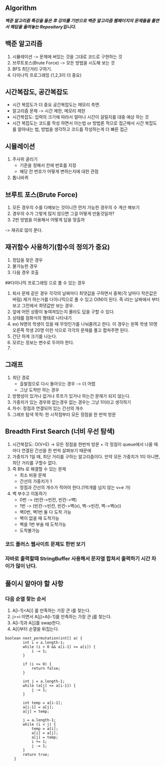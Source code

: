 ## Algorithm
***백준 알고리즘 특강을 들은 후 강의를 기반으로 백준 알고리즘 웹페이지의 문제들을 풀면서 해답을 올려놓는 Repository입니다.***

## 백준 알고리즘

1. 시뮬레이션 -> 문제에 써있는 것을 그대로 코드로 구현하는 것
2. 브루트포스(Brute Force) -> 모든 방법을 시도해 보는 것
3. BFS 최단거리 구하기.
4. 다이나믹 프로그래밍 (1,2,3이 더 중요)

## 시간복잡도, 공간복잡도

- 시간 복잡도가 더 중요 공간복잡도는 메모리 측면.
- 알고리즘 문제 -> 시간 제한, 메모리 제한
- 시간복잡도: 입력의 크기에 따라서 얼마나 시간이 걸릴지를 대충 예상 하는 것
- 시간 복잡도는 코드를 작성 하면서 아는법 or 방법론 적으로 접근해서 시간 복잡도를 알아내는 법, 방법을 생각하고 코드를 작성하는게 더 빠른 접근

## 시뮬레이션

1. 주사위 굴리기
	- 기준을 정해서 칸에 번호를 지정
	- 해당 칸 번호가 어떻게 변하는지에 대한 관점
2. 톱니바퀴

## 브루트 포스(Brute Force)
1. 모든 경우의 수를 다해보는 것이니깐 먼저 가능한 경우의 수 계산 해보기
2. 경우의 수가 그렇게 많지 않으면 그걸 어떻게 만들것일까?
3. 2번 방법을 이용해서 어떻게 답을 맞출까

-> 재귀로 많이 푼다.
## 재귀함수 사용하기(함수의 정의가 중요)
1. 정답을 찾은 경우
2. 불가능한 경우
3. 다음 경우 호출

##다이나믹 프로그래밍 으로 풀 수 있는 경우

1. 퇴사 문제 같은 경우 각각의 날짜마다 최댓값을 구하면서 중복(각 날마다 작은값은 버림) 제거 하는거를 다이나믹으로 풀 수 있고 O(N)이 된다. 즉 i라는 날짜에서 부터 보고 그전에서 최댓값만 보는 경우.
2. 앞에 어떤 상황이 놓여져있는지 몰라도 답을 구할 수 있다.
3. 상태를 점화식의 형태로 나타내기
4. ex) N명의 학생이 있을 때 무엇인가를 나눠줄려고 한다. 이 경우는 왼쪽 학생 10명 오른쪽 학생 20명 이런 식으로 각각의 문제를 풀고 합쳐주면 된다.
5. 간단 하게 크기를 나눈다.
6. 모르는 정보는 변수로 두어야 한다.
7. 


## 그래프

1. 최단 경로
   - 출발점으로 다시 돌아오는 경우 -> 더 어렵
   - 그냥 도착만 하는 경우
2. 방향성이 있거나 없거나 루프가 있거나 하는건 문제가 되지 않는다.
3. 가중치가 있는 경우와 없는경우 없는 경우는 그냥 1이라고 생각하기
4. 차수: 정점과 연결되어 있는 간선의 개수
5. 그래프 탐색 목적: 한 시작점부터 모든 정점을 한 번씩 방문

## Breadth First Search (너비 우선 탐색) 

1. 시간복잡도: O(V+E) -> 모든 정점을 한번씩 방문 + 각 정점이 queue에서 나올 때 마다 연결된 간선을 한 번씩 살펴보기 때문에
2. 가중치가 1일 때, 최단 거리를 구하는 알고리즘이다. 만약 모든 가중치가 1이 아니면, 최단 거리를 구할수 없다.
3. 즉 Bfs 로 해결할 수 있는 문제
   - 최소 비용 문제
   - 간선의 가중치가 1
   - 정점과 간선의 개수가 적어야 한다.(1억개를 넘지 않는 v+e 가)
4. 벽 부수고 이동하기
	- 0번 -> (빈칸->빈칸, 빈칸->벽)
	- 1번 -> (빈칸->빈칸, 빈칸->벽(x), 벽->빈칸, 벽->벽(x))
	- 벽0번, 벽1번 둘 다 도착 가능
	- 벽이 없을 때 도착가능
	- 벽을 1번 부술 때 도착가능
	- 도착불가능 





### 코드 플러스 웹사이트 문제도 한번 보기
### 자바로 출력할때 StringBuffer 사용해서 문자열 합쳐서 출력하기 시간 차이가 많이 난다.







## 풀이시 알아야 할 사항

### 다음 순열 찾는 순서

1. A[i-1]<A[i] 를 만족하는 가장 큰 i를 찾는다.
2. j>=i 이면서 A[j]>A[i-1]를 만족하는 가장 큰 j를 찾는다.
3. A[i-1]과 A[j]를 swap한다.
4. A[i]부터 순열을 뒤집는다.

```
boolean next_permutation(int[] a) {
	    int i = a.length-1;
	    while (i > 0 && a[i-1] >= a[i]) {
	        i -= 1;
	    }

	    if (i <= 0) {
	        return false;
	    }

	    int j = a.length-1;
	    while (a[j] <= a[i-1]) {
	        j -= 1;
	    }

	    int temp = a[i-1];
	    a[i-1] = a[j];
	    a[j] = temp;

	    j = a.length-1;
	    while (i < j) {
	        temp = a[i];
	        a[i] = a[j];
	        a[j] = temp;
	        i += 1;
	        j -= 1;
	    }
	    return true;
	}
```






